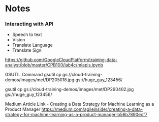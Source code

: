 # Notes

### Interacting with API
- Speech to text
- Vision
- Translate Language
- Translate Sign


https://github.com/GoogleCloudPlatform/training-data-analyst/blob/master/CPB100/lab4c/mlapis.ipynb


GSUTIL Command
gsutil cp gs://cloud-training-demos/images/met/DP205018.jpg gs://huge_guy_123456/

gsutil cp gs://cloud-training-demos/images/met/DP290402.jpg gs://huge_guy_123456/

Medium Article Link - Creating a Data Strategy for Machine Learning as a Product Manager
https://medium.com/agileinsider/creating-a-data-strategy-for-machine-learning-as-a-product-manager-b56b7890ecf7